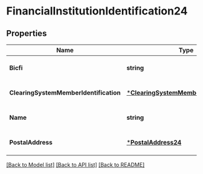 # FinancialInstitutionIdentification24

## Properties
Name | Type | Description | Notes
------------ | ------------- | ------------- | -------------
**Bicfi** | **string** |  | [optional] [default to null]
**ClearingSystemMemberIdentification** | [***ClearingSystemMemberIdentification2**](ClearingSystemMemberIdentification2.md) |  | [optional] [default to null]
**Name** | **string** |  | [optional] [default to null]
**PostalAddress** | [***PostalAddress24**](PostalAddress24.md) |  | [optional] [default to null]

[[Back to Model list]](../README.md#documentation-for-models) [[Back to API list]](../README.md#documentation-for-api-endpoints) [[Back to README]](../README.md)

